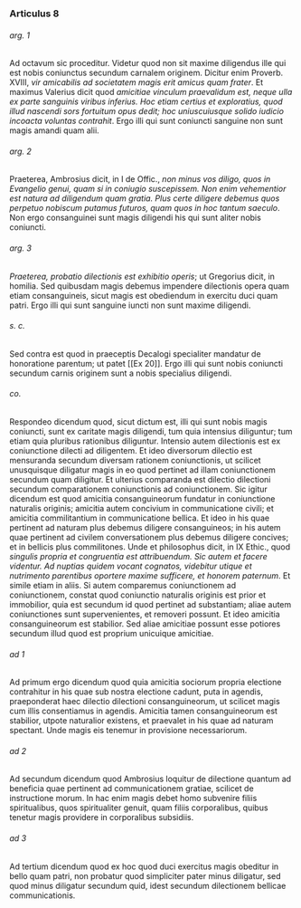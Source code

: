 ### Articulus 8

###### arg. 1
Ad octavum sic proceditur. Videtur quod non sit maxime diligendus ille qui est nobis coniunctus secundum carnalem originem. Dicitur enim Proverb. XVIII, *vir amicabilis ad societatem magis erit amicus quam frater*. Et maximus Valerius dicit quod *amicitiae vinculum praevalidum est, neque ulla ex parte sanguinis viribus inferius. Hoc etiam certius et exploratius, quod illud nascendi sors fortuitum opus dedit; hoc uniuscuiusque solido iudicio incoacta voluntas contrahit*. Ergo illi qui sunt coniuncti sanguine non sunt magis amandi quam alii.

###### arg. 2
Praeterea, Ambrosius dicit, in I de Offic., *non minus vos diligo, quos in Evangelio genui, quam si in coniugio suscepissem. Non enim vehementior est natura ad diligendum quam gratia. Plus certe diligere debemus quos perpetuo nobiscum putamus futuros, quam quos in hoc tantum saeculo*. Non ergo consanguinei sunt magis diligendi his qui sunt aliter nobis coniuncti.

###### arg. 3
*Praeterea, probatio dilectionis est exhibitio operis*; ut Gregorius dicit, in homilia. Sed quibusdam magis debemus impendere dilectionis opera quam etiam consanguineis, sicut magis est obediendum in exercitu duci quam patri. Ergo illi qui sunt sanguine iuncti non sunt maxime diligendi.

###### s. c.
Sed contra est quod in praeceptis Decalogi specialiter mandatur de honoratione parentum; ut patet [[Ex 20]]. Ergo illi qui sunt nobis coniuncti secundum carnis originem sunt a nobis specialius diligendi.

###### co.
Respondeo dicendum quod, sicut dictum est, illi qui sunt nobis magis coniuncti, sunt ex caritate magis diligendi, tum quia intensius diliguntur; tum etiam quia pluribus rationibus diliguntur. Intensio autem dilectionis est ex coniunctione dilecti ad diligentem. Et ideo diversorum dilectio est mensuranda secundum diversam rationem coniunctionis, ut scilicet unusquisque diligatur magis in eo quod pertinet ad illam coniunctionem secundum quam diligitur. Et ulterius comparanda est dilectio dilectioni secundum comparationem coniunctionis ad coniunctionem. Sic igitur dicendum est quod amicitia consanguineorum fundatur in coniunctione naturalis originis; amicitia autem concivium in communicatione civili; et amicitia commilitantium in communicatione bellica. Et ideo in his quae pertinent ad naturam plus debemus diligere consanguineos; in his autem quae pertinent ad civilem conversationem plus debemus diligere concives; et in bellicis plus commilitones. Unde et philosophus dicit, in IX Ethic., quod *singulis propria et congruentia est attribuendum. Sic autem et facere videntur. Ad nuptias quidem vocant cognatos, videbitur utique et nutrimento parentibus oportere maxime sufficere, et honorem paternum*. Et simile etiam in aliis. Si autem comparemus coniunctionem ad coniunctionem, constat quod coniunctio naturalis originis est prior et immobilior, quia est secundum id quod pertinet ad substantiam; aliae autem coniunctiones sunt supervenientes, et removeri possunt. Et ideo amicitia consanguineorum est stabilior. Sed aliae amicitiae possunt esse potiores secundum illud quod est proprium unicuique amicitiae.

###### ad 1
Ad primum ergo dicendum quod quia amicitia sociorum propria electione contrahitur in his quae sub nostra electione cadunt, puta in agendis, praeponderat haec dilectio dilectioni consanguineorum, ut scilicet magis cum illis consentiamus in agendis. Amicitia tamen consanguineorum est stabilior, utpote naturalior existens, et praevalet in his quae ad naturam spectant. Unde magis eis tenemur in provisione necessariorum.

###### ad 2
Ad secundum dicendum quod Ambrosius loquitur de dilectione quantum ad beneficia quae pertinent ad communicationem gratiae, scilicet de instructione morum. In hac enim magis debet homo subvenire filiis spiritualibus, quos spiritualiter genuit, quam filiis corporalibus, quibus tenetur magis providere in corporalibus subsidiis.

###### ad 3
Ad tertium dicendum quod ex hoc quod duci exercitus magis obeditur in bello quam patri, non probatur quod simpliciter pater minus diligatur, sed quod minus diligatur secundum quid, idest secundum dilectionem bellicae communicationis.

